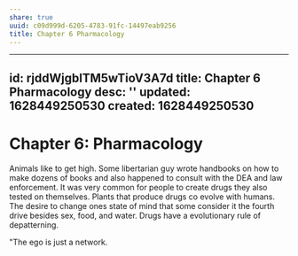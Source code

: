 ```yaml
---
share: true
uuid: c09d999d-6205-4783-91fc-14497eab9256
title: Chapter 6 Pharmacology
---
```

---
id: rjddWjgblTM5wTioV3A7d
title: Chapter 6 Pharmacology
desc: ''
updated: 1628449250530
created: 1628449250530
---
# Chapter 6: Pharmacology
Animals like to get high. Some libertarian guy wrote handbooks on how to make dozens of books and also happened to consult with the DEA and law enforcement. It was very common for people to create drugs they also tested on themselves. Plants that produce drugs co evolve with humans. The desire to change ones state of mind that some consider it the fourth drive besides sex, food, and water. Drugs have a evolutionary rule of depatterning. 

"The ego is just a network.
